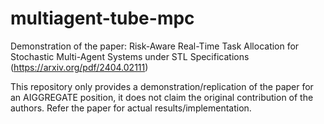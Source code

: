 # multiagent-tube-mpc
Demonstration of the paper: Risk-Aware Real-Time Task Allocation for Stochastic Multi-Agent Systems under STL Specifications (https://arxiv.org/pdf/2404.02111)  

This repository only provides a demonstration/replication of the paper for an AIGGREGATE position, it does not claim the original contribution of the authors. Refer the paper for actual results/implementation.  
